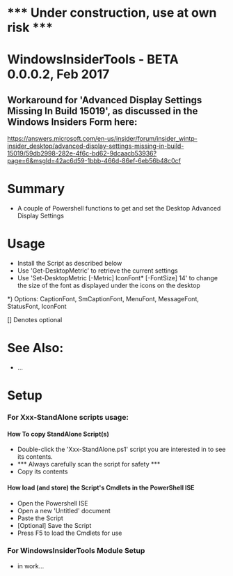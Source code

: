 # *** Under construction, use at own risk ***

# WindowsInsiderTools - BETA 0.0.0.2, Feb 2017

## Workaround for 'Advanced Display Settings Missing In Build 15019', as discussed in the Windows Insiders Form here:
https://answers.microsoft.com/en-us/insider/forum/insider_wintp-insider_desktop/advanced-display-settings-missing-in-build-15019/59db2998-282e-4f6c-bd62-9dcaacb53936?page=6&msgId=42ac6d59-1bbb-466d-86ef-6eb56b48c0cf

# Summary
+ A couple of Powershell functions to get and set the Desktop Advanced Display Settings

# Usage
+ Install the Script as described below
+ Use 'Get-DesktopMetric' to retrieve the current settings
+ Use 'Set-DesktopMetric [-Metric] IconFont* [-FontSize] 14' to change the size of the font as displayed under the icons on the desktop

*) Options: CaptionFont, SmCaptionFont, MenuFont, MessageFont, StatusFont, IconFont

[] Denotes optional

# See Also:
+ ...

# Setup
### For Xxx-StandAlone scripts usage: 
#### How To copy StandAlone Script(s)
+ Double-click the 'Xxx-StandAlone.ps1' script you are interested in to see its contents.
+ *** Always carefully scan the script for safety ***
+ Copy its contents

#### How load (and store) the Script's Cmdlets in the PowerShell ISE
+ Open the Powershell ISE
+ Open a new 'Untitled' document
+ Paste the Script
+ [Optional] Save the Script
+ Press F5 to load the Cmdlets for use

### For WindowsInsiderTools Module Setup
+ in work...
